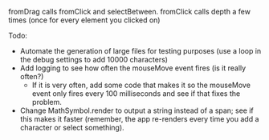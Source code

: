 fromDrag calls fromClick and selectBetween.
fromClick calls depth a few times (once for every element you clicked on)

Todo:
- Automate the generation of large files for testing purposes (use a loop in the debug settings to add 10000 characters)
- Add logging to see how often the mouseMove event fires (is it really often?)
	- If it is very often, add some code that makes it so the mouseMove event only fires every 100 milliseconds and see if that fixes the problem.
- Change MathSymbol.render to output a string instead of a span; see if this makes it faster (remember, the app re-renders every time you add a character or select something).
